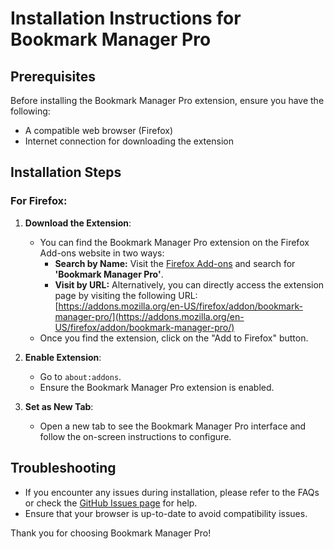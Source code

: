 # Installation Instructions for Bookmark Manager Pro

## Prerequisites

Before installing the Bookmark Manager Pro extension, ensure you have the following:

- A compatible web browser (Firefox)
- Internet connection for downloading the extension

## Installation Steps

### For Firefox:

1. **Download the Extension**:
   - You can find the Bookmark Manager Pro extension on the Firefox Add-ons website in two ways:
     - **Search by Name:** Visit the [Firefox Add-ons](https://addons.mozilla.org) and search for **'Bookmark Manager Pro'**.
     - **Visit by URL:** Alternatively, you can directly access the extension page by visiting the following URL: [https://addons.mozilla.org/en-US/firefox/addon/bookmark-manager-pro/](https://addons.mozilla.org/en-US/firefox/addon/bookmark-manager-pro/)
   - Once you find the extension, click on the "Add to Firefox" button.

2. **Enable Extension**:
   - Go to `about:addons`.
   - Ensure the Bookmark Manager Pro extension is enabled.

3. **Set as New Tab**:
   - Open a new tab to see the Bookmark Manager Pro interface and follow the on-screen instructions to configure.

## Troubleshooting

- If you encounter any issues during installation, please refer to the FAQs or check the [GitHub Issues page](https://github.com/YuraCodedCircuit/Bookmark-Manager-Pro/issues) for help.
- Ensure that your browser is up-to-date to avoid compatibility issues.

Thank you for choosing Bookmark Manager Pro!
